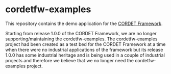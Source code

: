 # cordetfw-examples
This repository contains the demo application for the [CORDET Framework](https://github.com/pnp-software/cordetfw).

Starting from release 1.0.0 of the CORDET Framework, we are no longer supporting/maintaining the cordetfw-examples. The cordetfw-examples project had been created as a test bed for the CORDET Framework at a time when there were no industrial applications of the framework but its release 1.0.0 has some industrial heritage and is being used in a couple of industrial projects and therefore we believe that we no longer need the cordetfw-examples project. 
